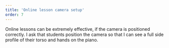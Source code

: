 ```yaml
---
title: 'Online lesson camera setup'
order: 7
---
```

Online lessons can be extremely effective, if the camera is positioned correctly. I ask that students position the camera so that I can see a full side profile of their torso and hands on the piano.